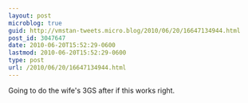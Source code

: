 ```yaml
---
layout: post
microblog: true
guid: http://vmstan-tweets.micro.blog/2010/06/20/16647134944.html
post_id: 3047647
date: 2010-06-20T15:52:29-0600
lastmod: 2010-06-20T15:52:29-0600
type: post
url: /2010/06/20/16647134944.html
---
```

Going to do the wife's 3GS after if this works right.
